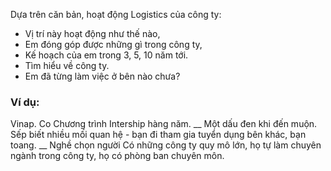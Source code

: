 Dựa trên căn bản, hoạt động Logistics của công ty:
- Vị trí này hoạt động như thế nào,
- Em đóng góp được những gì trong công ty,
- Kế hoạch của em trong 3, 5, 10 năm tới.
- Tìm hiểu về công ty.
- Em đã từng làm việc ở bên nào chưa?
### Ví dụ:
Vinap. Co
Chương trình Intership hàng năm.
__
Một dấu đen khi đến muộn. Sếp biết nhiều mối quan hệ - bạn đi tham gia tuyển dụng bên khác, bạn toang. 
__
Nghề chọn người
Có những công ty quy mô lớn, họ tự làm chuyên ngành trong công ty, họ có phòng ban chuyên môn.
